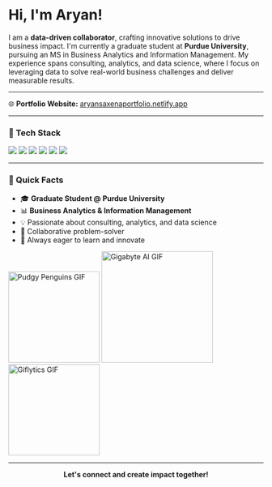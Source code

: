 # Hi, I'm Aryan!

I am a <b>data-driven collaborator</b>, crafting innovative solutions to drive business impact. I'm currently a graduate student at <b>Purdue University</b>, pursuing an MS in Business Analytics and Information Management. My experience spans consulting, analytics, and data science, where I focus on leveraging data to solve real-world business challenges and deliver measurable results.

---

🌐 <b>Portfolio Website:</b> <a href="https://aryansaxenaportfolio.netlify.app/" target="_blank">aryansaxenaportfolio.netlify.app</a>

---

### 🚀 Tech Stack

<p>
  <img src="https://img.shields.io/badge/Python-3776AB?style=for-the-badge&logo=python&logoColor=white"/>
  <img src="https://img.shields.io/badge/R-276DC3?style=for-the-badge&logo=r&logoColor=white"/>
  <img src="https://img.shields.io/badge/SQL-4479A1?style=for-the-badge&logo=postgresql&logoColor=white"/>
  <img src="https://img.shields.io/badge/Tableau-E97627?style=for-the-badge&logo=tableau&logoColor=white"/>
  <img src="https://img.shields.io/badge/PowerBI-F2C811?style=for-the-badge&logo=powerbi&logoColor=black"/>
  <img src="https://img.shields.io/badge/Excel-217346?style=for-the-badge&logo=microsoft-excel&logoColor=white"/>
</p>

---

### 📌 Quick Facts

- 🎓 <b>Graduate Student @ Purdue University</b>
- 📊 <b>Business Analytics & Information Management</b>
- 💡 Passionate about consulting, analytics, and data science
- 🤝 Collaborative problem-solver
- 🚀 Always eager to learn and innovate

<p align="left">
  <img src="https://media.giphy.com/media/0lGd2OXXHe4tFhb7Wh/giphy.gif" width="180" alt="Pudgy Penguins GIF" />
  <img src="https://media.giphy.com/media/iPj5oRtJzQGxwzuCKV/giphy.gif" width="220" alt="Gigabyte AI GIF" />
  <img src="https://media.giphy.com/media/xT9C25UNTwfZuk85WP/giphy.gif" width="180" alt="Giflytics GIF" />
</p>

---

<p align="center"><b>Let's connect and create impact together!</b></p>
